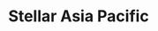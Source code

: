 ---
layout: child_layout/case_studies_item
title: Stellar Asia Pacific
permalink: /case-studies/
content_type: case_study

vision: <p>Stellar is Australia’s largest multi-channel customer contact centre group and the most awarded business in their sector looking after a large number of Australia’s most recognised brands across government and commercial enterprise. With 4,500 employees across the region and a rapid growth strategy, their executive team believed their brand did not reflect the evolving organisation and where the business needed to be positioned for the future.</p>

strategy_execution: <p>We undertook extensive research into their market and spent weeks absorbing their culture through meetings with the CEO and leadership team down to frontline staff around Australia.</p><p>We talked to their customers and delved deep into their organisational structure. Out of this we developed a new Brand in conjunction with their lead team. Stellar is very much a people business and they wanted to reflect who they were in an emotional sense. To provide this, we developed a Brand Story so that any staff member could understand and be proud of Stellar’s values and vision.</p>

testimonial_id: 1

media:
  - src: http://www.youtube.com/watch?v=ScMzIvxBSi4
  - src: /assets/img/content/gallery-2@2x.jpg
  - src: /assets/img/content/gallery-3@2x.jpg
---